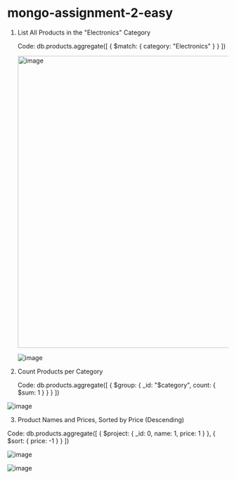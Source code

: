 # mongo-assignment-2-easy

1. List All Products in the "Electronics" Category

   Code: db.products.aggregate([
  {
    $match: { category: "Electronics" }
  }
])

   <img width="664" alt="image" src="https://github.com/user-attachments/assets/a124c9e9-a4dd-4064-a26c-efcd4e5ae957" />
   
   ![image](https://github.com/user-attachments/assets/f3400dfa-7c2c-4440-b16a-6296164fff5e)


2. Count Products per Category

    Code: db.products.aggregate([
  {
    $group: {
      _id: "$category",
      count: { $sum: 1 }
    }
  }
])

![image](https://github.com/user-attachments/assets/0a535e3c-e391-4f28-84bd-64d2cce51267)


3. Product Names and Prices, Sorted by Price (Descending)

 Code: db.products.aggregate([
  {
    $project: {
      _id: 0,
      name: 1,
      price: 1
    }
  },
  {
    $sort: { price: -1 }
  }
])

![image](https://github.com/user-attachments/assets/f7c0175b-2b61-42bd-a96b-cbd05d698291)

![image](https://github.com/user-attachments/assets/53f88195-99dd-4251-bd34-1b80046e7dd3)





